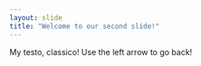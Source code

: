 ```yaml
---
layout: slide
title: "Welcome to our second slide!"
---
```

My testo, classico!
Use the left arrow to go back!
